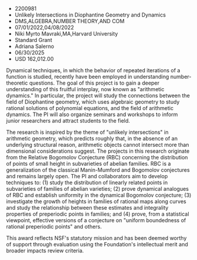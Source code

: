 
* 2200981
* Unlikely Intersections in Diophantine Geometry and Dynamics
* DMS,ALGEBRA,NUMBER THEORY,AND COM
* 07/01/2022,04/08/2022
* Niki Myrto Mavraki,MA,Harvard University
* Standard Grant
* Adriana Salerno
* 06/30/2025
* USD 162,012.00

Dynamical techniques, in which the behavior of repeated iterations of a function
is studied, recently have been employed in understanding number-theoretic
questions. The goal of this project is to gain a deeper understanding of this
fruitful interplay, now known as "arithmetic dynamics." In particular, the
project will study the connections between the field of Diophantine geometry,
which uses algebraic geometry to study rational solutions of polynomial
equations, and the field of arithmetic dynamics. The PI will also organize
seminars and workshops to inform junior researchers and attract students to the
field.

The research is inspired by the theme of "unlikely intersections" in arithmetic
geometry, which predicts roughly that, in the absence of an underlying
structural reason, arithmetic objects cannot intersect more than dimensional
considerations suggest. The projects in this research originate from the
Relative Bogomolov Conjecture (RBC) concerning the distribution of points of
small height in subvarieties of abelian families. RBC is a generalization of the
classical Manin-Mumford and Bogomolov conjectures and remains largely open. The
PI and collaborators aim to develop techniques to: (1) study the distribution of
linearly related points in subvarieties of families of abelian varieties; (2)
prove dynamical analogues of RBC and establish uniformity in the dynamical
Bogomolov conjecture; (3) investigate the growth of heights in families of
rational maps along curves and study the relationship between these estimates
and integrality properties of preperiodic points in families; and (4) prove,
from a statistical viewpoint, effective versions of a conjecture on "uniform
boundedness of rational preperiodic points" and others.

This award reflects NSF's statutory mission and has been deemed worthy of
support through evaluation using the Foundation's intellectual merit and broader
impacts review criteria.
